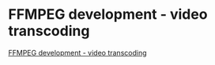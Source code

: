 # FFMPEG development - video transcoding
[FFMPEG development - video transcoding](https://aiwithcloud.com/2022/09/14/ffmpeg_development___video_transcoding/)